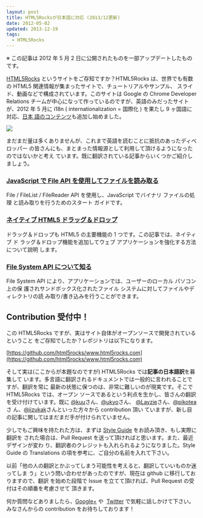 ```yaml
---           
layout: post
title: HTML5Rocksが日本語に対応 (2013/12更新)
date: 2012-05-02
updated: 2013-12-19
tags:
  - HTML5Rocks
---
```


※ この記事は 2012 年 5 月 2 日に公開されたものを一部アップデートしたものです。

[HTML5Rocks](http://www.html5rocks.com/) というサイトをご存知ですか？HTML5Rocks
は、世界でも有数の HTML5 関連情報が集まったサイトで、チュートリアルやサンプル、
スライド、動画などで構成されています。このサイトは Google の Chrome Developer
Relations チームが中心になって作っているのですが、英語のみだったサイトが、2012
年 5 月に i18n ( internationalization = 国際化 ) を果たし 9 ヶ国語に対応、[日本
語のコンテンツ](http://www.html5rocks.com/ja/)も追加し始めました。

[![](https://1.bp.blogspot.com/-C_eeFgO20Pc/UrJzmPTH6GI/AAAAAAAAnbg/qwwji8edaVA/s400/Screen+Shot+2013-12-19+at+13.17.26.png)](https://1.bp.blogspot.com/-C_eeFgO20Pc/UrJzmPTH6GI/AAAAAAAAnbg/qwwji8edaVA/s1600/Screen+Shot+2013-12-19+at+13.17.26.png)

まだまだ量は多くありませんが、これまで英語を読むことに抵抗のあったディベロッパー
の皆さんにも、まとまった情報源として利用して頂けるようになったのではないかと考え
ています。既に翻訳されている記事からいくつかご紹介しましょう。

### [JavaScript で File API を使用してファイルを読み取る](http://www.html5rocks.com/ja/tutorials/file/dndfiles/)

File / FileList / FileReader API を使用し、JavaScript でバイナリ ファイルの処理
と読み取りを行うためのスタート ガイドです。

### [ネイティブ HTML5 ドラッグ＆ドロップ](http://www.html5rocks.com/ja/tutorials/dnd/basics/)

ドラッグ＆ドロップも HTML5 の主要機能の 1 つです。この記事では、ネイティブ ド
ラッグ＆ドロップ機能を追加してウェブ アプリケーションを強化する方法について説明
します。

### [File System API について知る](http://www.html5rocks.com/ja/tutorials/file/filesystem/)

File System API により、アプリケーションでは、ユーザーのローカル パソコン上の保
護されサンドボックス化されたファイル システムに対してファイルやディレクトリの読
み取り/書き込みを行うことができます。

## Contribution 受付中！

この HTML5Rocks ですが、実はサイト自体がオープンソースで開発されているということ
をご存知でしたか？レポジトリは以下になります。

[https://github.com/html5rocks/www.html5rocks.com](https://github.com/html5rocks/www.html5rocks.com)

そして実は(ここからが本題なのですが) HTML5Rocks では**記事の日本語訳**を募集して
います。多言語に翻訳されるドキュメントでは一般的に言われることですが、翻訳を常に
最新の状態に保つのは、非常に難しいのが現実です。そこで HTML5Rocks では、オープン
ソースであるという利点を生かし、皆さんの翻訳を受け付けています。既に
[@kuu](http://github.com/kuu)さん、[@ukyo](http://github.com/ukyo)さん、
[@Layzie](http://github.com/Layzie)さん、[@pikotea](http://github.com/pikotea)さ
ん、[@iizukak](https://github.com/iizukak)さんといった方々から contribution 頂い
ていますが、新し目の記事に関してはまだまだ手が付けられていません。

少しでもご興味を持たれた方は、まずは [Style
Guide](http://www.html5rocks.com/en/style-guide) をお読み頂き、もし実際に翻訳を
された場合は、Pull Request を送って頂ければと思います。また、最近デザインが変わ
り、翻訳者のクレジットも入れられるようになりました。Style Guide の Translations
の項を参考に、ご自分の名前を入れて下さい。

以前「他の人の翻訳とかぶってしまう可能性を考えると、翻訳していいものか迷ってしま
う」という問い合わせがあったのですが、現在は github に移行しておりますので、翻訳
を始めた段階で Issue を立てて頂ければ、Pull Request の受付はその順番を考慮させて
頂きます。

何か質問などありましたら、[Google+](http://google.com/+agektmr) や
 [Twitter](http://twitter.com/agektmr) で気軽に話しかけて下さい。みなさんからの
contribution をお待ちしております！
